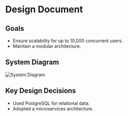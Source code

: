 # Design Document

## Goals
- Ensure scalability for up to 10,000 concurrent users.
- Maintain a modular architecture.

## System Diagram
![System Diagram](https://link-to-image.com)

## Key Design Decisions
- Used PostgreSQL for relational data.
- Adopted a microservices architecture.
